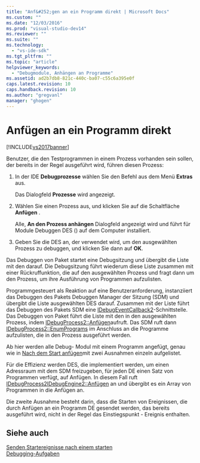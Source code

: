 ```yaml
---
title: "Anf&#252;gen an ein Programm direkt | Microsoft Docs"
ms.custom: ""
ms.date: "12/03/2016"
ms.prod: "visual-studio-dev14"
ms.reviewer: ""
ms.suite: ""
ms.technology: 
  - "vs-ide-sdk"
ms.tgt_pltfrm: ""
ms.topic: "article"
helpviewer_keywords: 
  - "Debugmodule, Anhängen an Programme"
ms.assetid: ad2b7db8-821c-440c-ba07-c55c6a395e0f
caps.latest.revision: 10
caps.handback.revision: 10
ms.author: "gregvanl"
manager: "ghogen"
---
```

# Anf&#252;gen an ein Programm direkt
[!INCLUDE[vs2017banner](../../code-quality/includes/vs2017banner.md)]

Benutzer, die den Testprogrammen in einem Prozess vorhanden sein sollen, der bereits in der Regel ausgeführt wird, führen diesen Prozess:  
  
1.  In der IDE **Debugprozesse** wählen Sie den Befehl aus dem Menü **Extras** aus.  
  
     Das Dialogfeld **Prozesse** wird angezeigt.  
  
2.  Wählen Sie einen Prozess aus, und klicken Sie auf die Schaltfläche **Anfügen** .  
  
     Alle, **An den Prozess anhängen** Dialogfeld angezeigt wird und führt für Module Debuggen DES \(\) auf dem Computer installiert.  
  
3.  Geben Sie die DES an, der verwendet wird, um den ausgewählten Prozess zu debuggen, und klicken Sie dann auf **OK**.  
  
 Das Debuggen von Paket startet eine Debugsitzung und übergibt die Liste mit den darauf.  Die Debugsitzung führt wiederum diese Liste zusammen mit einer Rückruffunktion, die auf den ausgewählten Prozess und fragt dann um den Prozess, um ihre Ausführung von Programmen aufzulisten.  
  
 Programmgesteuert als Reaktion auf eine Benutzeranforderung, instanziiert das Debuggen des Pakets Debuggen Manager der Sitzung \(SDM\) und übergibt die Liste ausgewählten DES darauf.  Zusammen mit der Liste führt das Debuggen des Pakets SDM eine [IDebugEventCallback2](../../extensibility/debugger/reference/idebugeventcallback2.md)\-Schnittstelle.  Das Debuggen von Paket führt die Liste mit den in den ausgewählten Prozess, indem [IDebugProcess2::Anfügen](../../extensibility/debugger/reference/idebugprocess2-attach.md)aufruft.  Das SDM ruft dann [IDebugProcess2::EnumPrograms](../../extensibility/debugger/reference/idebugprocess2-enumprograms.md) im Anschluss an die Programme aufzulisten, die in den Prozess ausgeführt werden.  
  
 Ab hier werden alle Debug\- Modul mit einem Programm angefügt, genau wie in [Nach dem Start anfügen](../../extensibility/debugger/attaching-after-a-launch.md)mit zwei Ausnahmen einzeln aufgelistet.  
  
 Für die Effizienz werden DES, die implementiert werden, um einen Adressraum mit dem SDM freizugeben, für jeden DE einen Satz von Programmen verfügt, auf Anfügen.  In diesem Fall ruft [IDebugProcess2](../../extensibility/debugger/reference/idebugprocess2.md)[IDebugEngine2::Anfügen](../../extensibility/debugger/reference/idebugengine2-attach.md) an und übergibt es ein Array von Programmen in die Anfügen an.  
  
 Die zweite Ausnahme besteht darin, dass die Starten von Ereignissen, die durch Anfügen an ein Programm DE gesendet werden, das bereits ausgeführt wird, nicht in der Regel das Einstiegspunkt \- Ereignis enthalten.  
  
## Siehe auch  
 [Senden Startereignisse nach einem starten](../../extensibility/debugger/sending-startup-events-after-a-launch.md)   
 [Debugging\-Aufgaben](../../extensibility/debugger/debugging-tasks.md)